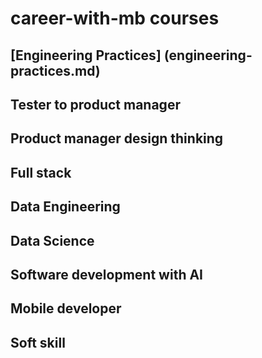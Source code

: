 # career-with-mb courses
## [Engineering Practices] (engineering-practices.md)
## Tester to product manager
## Product manager design thinking
## Full stack
## Data Engineering
## Data Science
## Software development with AI
## Mobile developer
## Soft skill
